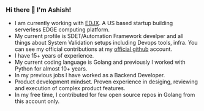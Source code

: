 ### Hi there 👋 I'm Ashish!

- I am currently working with [EDJX]. A US based startup building serverless EDGE computing platform.
- My current profile is SDET/Automation Framework develper and all things about System Validation setups including Devops tools, infra. You can see my official contributions at my [official github] account.
- I have 15+ years of experience.
- My current coding language is Golang and previously I worked with Python for almost 10+ years.
- In my previous jobs I have worked as a Backend Developer.
- Product development mindset. Proven experience in desiging, reviewing and execution of complex product features.
- In my free time, I contributed for few open source repos in Golang from this account only.


[EDJX]: http://edjx.io
[official github]: https://github.com/ashishedjx

<!--
**ashishsnigam/ashishsnigam** is a ✨ _special_ ✨ repository because its `README.md` (this file) appears on your GitHub profile.

Here are some ideas to get you started:

- 🔭 I’m currently working on ...
- 🌱 I’m currently learning ...
- 👯 I’m looking to collaborate on ...
- 🤔 I’m looking for help with ...
- 💬 Ask me about ...
- 📫 How to reach me: ...
- 😄 Pronouns: ...
- ⚡ Fun fact: ...
-->
